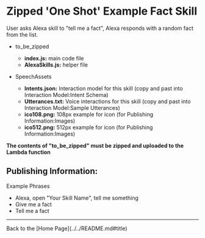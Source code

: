 # Zipped 'One Shot' Example Fact Skill <a id="title">

User asks Alexa skill to "tell me a fact", Alexa responds with a random fact from the list.

* to_be_zipped
    * <b>index.js:</b> main code file
    * <b>AlexaSkills.js:</b> helper file

* SpeechAssets
    * <b>Intents.json:</b> Interaction model for this skill (copy and past into Interaction Model:Intent Schema)
    * <b>Utterances.txt:</b> Voice interactions for this skill (copy and past into Interaction Model:Sample Utterances)
    * <b>ico108.png:</b> 108px example for icon (for Publishing Information:Images)
    * <b>ico512.png:</b> 512px example for icon (for Publishing Information:Images)


<b>The contents of "to_be_zipped" must be zipped and uploaded to the Lambda function</b>


## Publishing Information:
Example Phrases
 * Alexa, open "Your Skill Name", tell me something
 * Give me a fact
 * Tell me a fact


 <hr />
 Back to the [Home Page](../../README.md#title)
